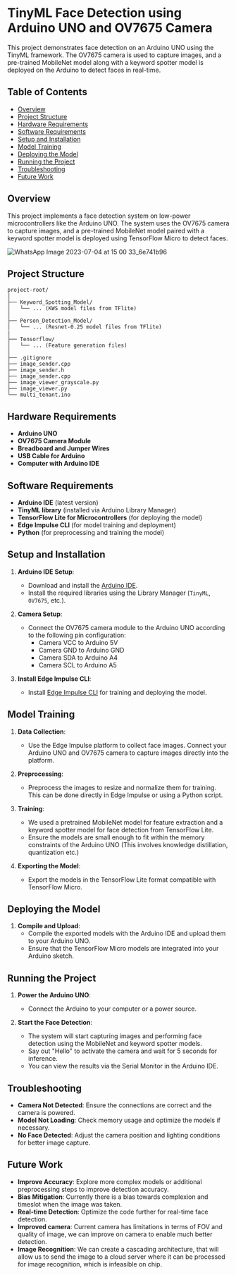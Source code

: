 # TinyML Face Detection using Arduino UNO and OV7675 Camera

This project demonstrates face detection on an Arduino UNO using the TinyML framework. The OV7675 camera is used to capture images, and a pre-trained MobileNet model along with a keyword spotter model is deployed on the Arduino to detect faces in real-time.

## Table of Contents

- [Overview](#overview)
- [Project Structure](#project-structure)
- [Hardware Requirements](#hardware-requirements)
- [Software Requirements](#software-requirements)
- [Setup and Installation](#setup-and-installation)
- [Model Training](#model-training)
- [Deploying the Model](#deploying-the-model)
- [Running the Project](#running-the-project)
- [Troubleshooting](#troubleshooting)
- [Future Work](#future-work)

## Overview

This project implements a face detection system on low-power microcontrollers like the Arduino UNO. The system uses the OV7675 camera to capture images, and a pre-trained MobileNet model paired with a keyword spotter model is deployed using TensorFlow Micro to detect faces.

![WhatsApp Image 2023-07-04 at 15 00 33_6e741b96](https://github.com/user-attachments/assets/bc9027e9-50cf-48a3-bca6-ceb859d8eafa "Image captured using OV7675 Camera")

## Project Structure

```
project-root/
│
├── Keyword_Spotting_Model/
│   └── ... (KWS model files from TFlite)
│
├── Person_Detection_Model/
│   └── ... (Resnet-0.25 model files from TFlite)
|   
├── Tensorflow/
│   └── ... (Feature generation files)
│
├── .gitignore
├── image_sender.cpp
├── image_sender.h
├── image_sender.cpp
├── image_viewer_grayscale.py
├── image_viewer.py
└── multi_tenant.ino
```

## Hardware Requirements

- **Arduino UNO**
- **OV7675 Camera Module**
- **Breadboard and Jumper Wires**
- **USB Cable for Arduino**
- **Computer with Arduino IDE**

## Software Requirements

- **Arduino IDE** (latest version)
- **TinyML library** (installed via Arduino Library Manager)
- **TensorFlow Lite for Microcontrollers** (for deploying the model)
- **Edge Impulse CLI** (for model training and deployment)
- **Python** (for preprocessing and training the model)

## Setup and Installation

1. **Arduino IDE Setup**: 
    - Download and install the [Arduino IDE](https://www.arduino.cc/en/software).
    - Install the required libraries using the Library Manager (`TinyML`, `OV7675`, etc.).

2. **Camera Setup**: 
    - Connect the OV7675 camera module to the Arduino UNO according to the following pin configuration:
      - Camera VCC to Arduino 5V
      - Camera GND to Arduino GND
      - Camera SDA to Arduino A4
      - Camera SCL to Arduino A5

3. **Install Edge Impulse CLI**:
    - Install [Edge Impulse CLI](https://docs.edgeimpulse.com/docs/cli-installation) for training and deploying the model.

## Model Training

1. **Data Collection**:
    - Use the Edge Impulse platform to collect face images. Connect your Arduino UNO and OV7675 camera to capture images directly into the platform.

2. **Preprocessing**:
    - Preprocess the images to resize and normalize them for training. This can be done directly in Edge Impulse or using a Python script.

3. **Training**:
    - We used a pretrained MobileNet model for feature extraction and a keyword spotter model for face detection from TensorFlow Lite.
    - Ensure the models are small enough to fit within the memory constraints of the Arduino UNO (This involves knowledge distillation, quantization etc.)

4. **Exporting the Model**:
    - Export the models in the TensorFlow Lite format compatible with TensorFlow Micro.

## Deploying the Model

1. **Compile and Upload**:
    - Compile the exported models with the Arduino IDE and upload them to your Arduino UNO.
    - Ensure that the TensorFlow Micro models are integrated into your Arduino sketch.


## Running the Project

1. **Power the Arduino UNO**:
    - Connect the Arduino to your computer or a power source.
  
2. **Start the Face Detection**:
    - The system will start capturing images and performing face detection using the MobileNet and keyword spotter models.
    - Say out "Hello" to activate the camera and wait for 5 seconds for inference.
    - You can view the results via the Serial Monitor in the Arduino IDE.

## Troubleshooting

- **Camera Not Detected**: Ensure the connections are correct and the camera is powered.
- **Model Not Loading**: Check memory usage and optimize the models if necessary.
- **No Face Detected**: Adjust the camera position and lighting conditions for better image capture.

## Future Work

- **Improve Accuracy**: Explore more complex models or additional preprocessing steps to improve detection accuracy.
- **Bias Mitigation**: Currently there is a bias towards complexion and timeslot when the image was taken.
- **Real-time Detection**: Optimize the code further for real-time face detection.
- **Improved camera**: Current camera has limitations in terms of FOV and quality of image, we can improve  on camera to enable much better detection.
- **Image Recognition**: We can create a cascading architecture, that will allow us to send the image to a cloud server where it can be processed for image recognition, which is infeasible on chip.


